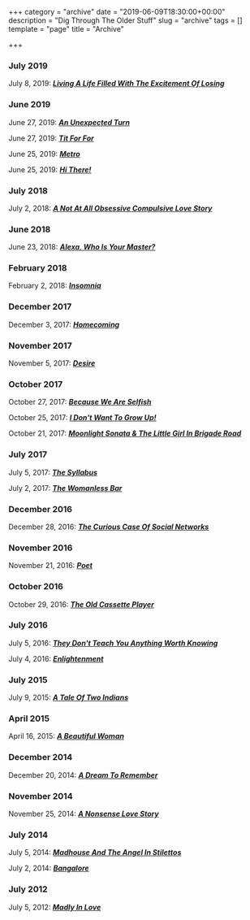 +++
category = "archive"
date = "2019-06-09T18:30:00+00:00"
description = "Dig Through The Older Stuff"
slug = "archive"
tags = []
template = "page"
title = "Archive"

+++
### July 2019

July 8, 2019: [**_Living A Life Filled With The Excitement Of Losing_**](https://prritam.com/2019/07/08/living-a-life-filled-with-the-excitement-of-losing/)

### June 2019

June 27, 2019: [**_An Unexpected Turn_**](https://prritam.com/2019/06/27/an-unexpected-turn/)

June 27, 2019: [**_Tit For For_**](https://prritam.com/2019/06/27/tit-for-tat/)

June 25, 2019: [**_Metro_**](https://prritam.com/2019/06/25/metro/)

June 25, 2019: [**_Hi There!_**](https://prritam.com/2019/06/25/hi-there/)

### July 2018

July 2, 2018: [**_A Not At All Obsessive Compulsive Love Story_**](https://prritam.com/2018/07/02/a-not-at-all-obsessive-compulsive-love-story/)

### June 2018

June 23, 2018: [**_Alexa, Who Is Your Master?_**](https://prritam.com/2018/06/23/alexa-who-is-your-master/)

### February 2018

February 2, 2018: [**_Insomnia_**](https://prritam.com/2018/02/02/insomnia/)

### December 2017

December 3, 2017: [**_Homecoming_**](https://prritam.com/2017/12/03/homecoming/)

### November 2017

November 5, 2017: [**_Desire_**](https://prritam.com/2017/11/05/desire/)

### October 2017

October 27, 2017: [**_Because We Are Selfish_**](https://prritam.com/2017/10/27/because-we-are-selfish/)

October 25, 2017: [**_I Don't Want To Grow Up!_**](https://prritam.com/2017/10/25/i-don-t-want-to-grow-up/)

October 21, 2017: [**_Moonlight Sonata & The Little Girl In Brigade Road_**](https://prritam.com/2017/10/21/moonlight-sonata-the-little-girl-in-brigade-road/)

### July 2017

July 5, 2017: [**_The Syllabus_**](https://prritam.com/2017/07/05/the-syllabus/)

July 2, 2017: [**_The Womanless Bar_**](https://prritam.com/2017/07/02/the-womanless-bar/)

### December 2016

December 28, 2016: [**_The Curious Case Of Social Networks_**](https://prritam.com/2016/12/28/the-curious-case-of-social-networks/)

### November 2016

November 21, 2016: [**_Poet_**](https://prritam.com/2016/11/21/poet/)

### October 2016

October 29, 2016: [**_The Old Cassette Player_**](https://prritam.com/2016/10/29/the-old-cassette-player/)

### July 2016

July 5, 2016: [**_They Don't Teach You Anything Worth Knowing_**](https://prritam.com/2016/07/05/they-don-t-teach-you-anything-worth-knowing/)

July 4, 2016: [**_Enlightenment_**](https://prritam.com/2016/07/04/enlightenment/)

### July 2015

July 9, 2015: [**_A Tale Of Two Indians_**](https://prritam.com/2015/07/09/a-tale-of-two-indians/)

### April 2015

April 16, 2015: [**_A Beautiful Woman_**](https://prritam.com/2015/04/16/a-beautiful-woman/)

### December 2014

December 20, 2014: [**_A Dream To Remember_**](https://prritam.com/2014/12/20/a-dream-to-remember/)

### November 2014

November 25, 2014: [**_A Nonsense Love Story_**](https://prritam.com/2014/11/25/a-nonsense-love-story/)

### July 2014

July 5, 2014: [**_Madhouse And The Angel In Stilettos_**](https://prritam.com/2014/07/05/madhouse-and-the-angel-in-stilettos/)

July 2, 2014: [**_Bangalore_**](https://prritam.com/2014/07/02/bangalore/)

### July 2012

July 5, 2012: [**_Madly In Love_**](https://prritam.com/2012/07/05/madly-in-love/)